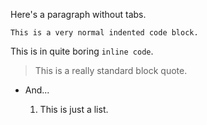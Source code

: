 Here's a paragraph without tabs.

    This is a very normal indented code block.

This is in quite boring `inline code`.

>   This is a really standard block quote.

*   And...

    1.  This is just a list.
